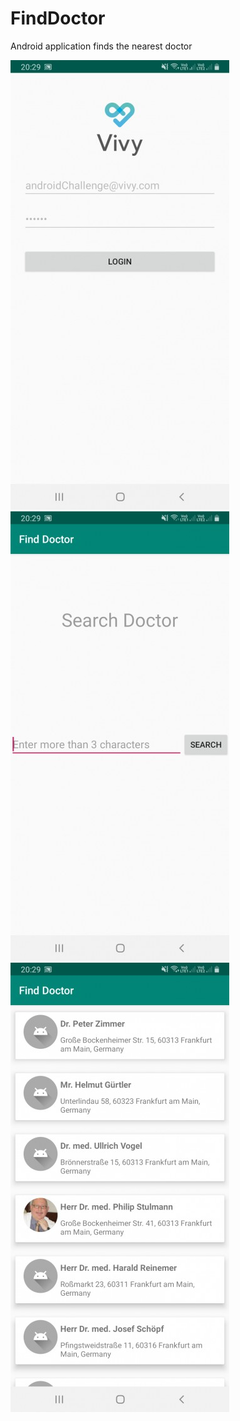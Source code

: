 # FindDoctor
Android application finds the nearest doctor


![Login Screen](https://github.com/reachmedroid/FindDoctor/blob/master/Screenshots/Screenshot_1.jpg) ![Login Screen](https://github.com/reachmedroid/FindDoctor/blob/master/Screenshots/Screenshot_2.jpg)![Login Screen](https://github.com/reachmedroid/FindDoctor/blob/master/Screenshots/Screenshot_3.jpg)
